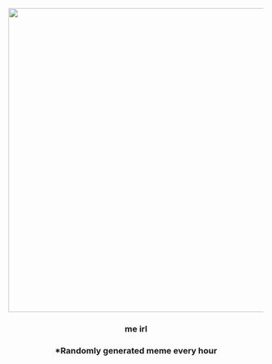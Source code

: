 <p align="center">
        <img src="https://i.imgur.com/Grrlyep.jpg" width="600" height="600">
        </p>
        <h3 align="center">me irl</h3>
        <h3 align="center">*Randomly generated meme every hour</h3>
    